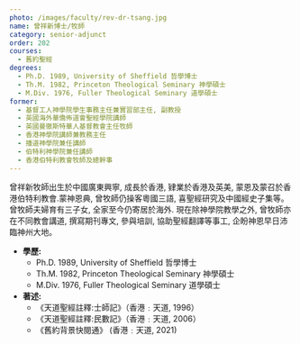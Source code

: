 ```yaml
---
photo: /images/faculty/rev-dr-tsang.jpg
name: 曾祥新博士/牧師
category: senior-adjunct
order: 202
courses:
  - 舊約聖經
degrees:
  - Ph.D. 1989, University of Sheffield 哲學博士
  - Th.M. 1982, Princeton Theological Seminary 神學碩士
  - M.Div. 1976, Fuller Theological Seminary 道學碩士
former:
  - 基督工人神學院學生事務主任兼實習部主任, 副教授
  - 英國海外華僑佈道會聖經學院講師
  - 英國曼徹斯特華人基督教會主任牧師
  - 香港神學院講師兼教務主任
  - 播道神學院兼任講師
  - 伯特利神學院兼任講師
  - 香港伯特利教會牧師及總幹事
---
```


曾祥新牧師出生於中國廣東興寧, 成長於香港, 肄業於香港及英美, 蒙恩及蒙召於香港伯特利教會.蒙神恩典, 曾牧師仍操客粵國三語, 喜聖經研究及中國經史子集等。 曾牧師夫婦育有三子女, 全家至今仍寄居於海外. 現在除神學院教學之外, 曾牧師亦在不同教會講道, 撰寫期刊專文, 參與培訓, 協助聖經翻譯等事工, 企盼神恩早日沛臨神州大地。

- **學歷:**
  - Ph.D. 1989, University of Sheffield 哲學博士
  - Th.M. 1982, Princeton Theological Seminary 神學碩士
  - M.Div. 1976, Fuller Theological Seminary 道學碩士
- **著述:**
  - 《天道聖經註釋:士師記》（香港﹕天道, 1996）
  - 《天道聖經註釋:民數記》（香港﹕天道, 2006）
  - 《舊約背景快閱通》 (香港﹕天道, 2021)
